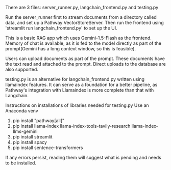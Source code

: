 There are 3 files: server_runner.py, langchain_frontend.py and testing.py

Run the server_runner first to stream documents from a directory called data, and set up a Pathway VectorStoreServer.
Then run the frontend using 'streamlit run langchain_frontend.py' to set up the UI.

This is a basic RAG app which uses Gemini-1.5-Flash as the frontend.
Memory of chat is available, as it is fed to the model directly as part of the prompt(Gemini has a long context window, so this is feasible).

Users can upload documents as part of the prompt. These documents have the text read and attached to the prompt.
Direct uploads to the database are also supported.


testing.py is an alternative for langchain_frontend.py written using llamaindex features.
It can serve as a foundation for a better pipeline, as Pathway's integration with Llamaindex is more complete than that with Langchain.

Instructions on installations of libraries needed for testing.py
Use an Anaconda venv
1. pip install "pathway[all]"
2. pip install llama-index llama-index-tools-tavily-research llama-index-llms-gemini
3. pip install streamlit
4. pip install spacy
5. pip install sentence-transformers

If any errors persist, reading them will suggest what is pending and needs to be installed.
